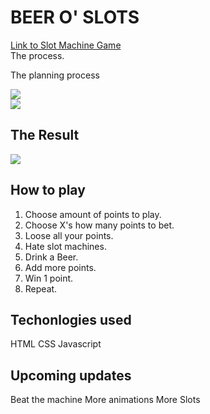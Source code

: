 <h1>BEER O' SLOTS</h1>
<a href="https://rbhidalgo.github.io/project-1-slot-machine/">Link to Slot Machine Game</a><br />
The process.

The planning process

<img src="https://rogandabe.photography/wp-content/uploads/2019/04/IMG_4850.jpg">
<br>
<img src="https://rogandabe.photography/wp-content/uploads/2019/04/IMG_4838.jpg">
<br>
<h2> The Result</h2>
<img src="https://rogandabe.photography/wp-content/uploads/2019/04/Screen-Shot-2019-04-10-at-11.25.08-AM.png">
<br>
<h2>How to play</h2>
<ol>
  <li>Choose amount of points to play.</li>
  <li>Choose X's how many points to bet.</li>
  <li>Loose all your points.</li>
  <li>Hate slot machines.</li>
  <li>Drink a Beer.</li>
  <li>Add more points.</li>
  <li>Win 1 point.</li>
  <li>Repeat.</li>
 </ol>

<h2>Techonlogies used</h2>
HTML
CSS
Javascript

<br>
<h2> Upcoming updates</h2>
Beat the machine
More animations
More Slots

